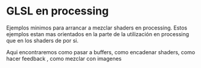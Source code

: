 # GLSL en processing
Ejemplos minimos para arrancar a mezclar shaders en processing. Estos ejemplos estan mas orientados en la parte de la utilización en processing que en los shaders de por si. 

Aqui encontraremos como pasar a buffers, como encadenar shaders, como hacer feedback , como mezclar con imagenes
